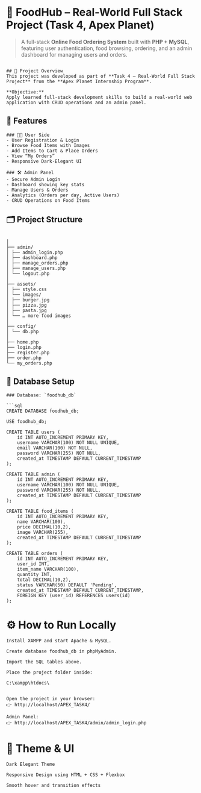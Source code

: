 # 🍴 FoodHub – Real-World Full Stack Project (Task 4, Apex Planet)

> A full-stack **Online Food Ordering System** built with **PHP + MySQL**, featuring user authentication, food browsing, ordering, and an admin dashboard for managing users and orders.

```

## 🚀 Project Overview
This project was developed as part of **Task 4 – Real-World Full Stack Project** from the **Apex Planet Internship Program**.

**Objective:**  
Apply learned full-stack development skills to build a real-world web application with CRUD operations and an admin panel.

```

## 🧩 Features


```
### 👨‍🍳 User Side
- User Registration & Login  
- Browse Food Items with Images  
- Add Items to Cart & Place Orders  
- View “My Orders”  
- Responsive Dark-Elegant UI  

### 🛠 Admin Panel
- Secure Admin Login  
- Dashboard showing key stats  
- Manage Users & Orders  
- Analytics (Orders per day, Active Users)  
- CRUD Operations on Food Items  

```

## 🗂 Project Structure

```

│
├── admin/
│ ├── admin_login.php
│ ├── dashboard.php
│ ├── manage_orders.php
│ ├── manage_users.php
│ └── logout.php
│
├── assets/
│ ├── style.css
│ └── images/
│ ├── burger.jpg
│ ├── pizza.jpg
│ ├── pasta.jpg
│ └── … more food images
│
├── config/
│ └── db.php
│
├── home.php
├── login.php
├── register.php
├── order.php
└── my_orders.php

```

## 💾 Database Setup
```
### Database: `foodhub_db`

```sql
CREATE DATABASE foodhub_db;

USE foodhub_db;

CREATE TABLE users (
    id INT AUTO_INCREMENT PRIMARY KEY,
    username VARCHAR(100) NOT NULL UNIQUE,
    email VARCHAR(100) NOT NULL,
    password VARCHAR(255) NOT NULL,
    created_at TIMESTAMP DEFAULT CURRENT_TIMESTAMP
);

CREATE TABLE admin (
    id INT AUTO_INCREMENT PRIMARY KEY,
    username VARCHAR(100) NOT NULL UNIQUE,
    password VARCHAR(255) NOT NULL,
    created_at TIMESTAMP DEFAULT CURRENT_TIMESTAMP
);

CREATE TABLE food_items (
    id INT AUTO_INCREMENT PRIMARY KEY,
    name VARCHAR(100),
    price DECIMAL(10,2),
    image VARCHAR(255),
    created_at TIMESTAMP DEFAULT CURRENT_TIMESTAMP
);

CREATE TABLE orders (
    id INT AUTO_INCREMENT PRIMARY KEY,
    user_id INT,
    item_name VARCHAR(100),
    quantity INT,
    total DECIMAL(10,2),
    status VARCHAR(50) DEFAULT 'Pending',
    created_at TIMESTAMP DEFAULT CURRENT_TIMESTAMP,
    FOREIGN KEY (user_id) REFERENCES users(id)
);

```

# ⚙️ How to Run Locally
```
Install XAMPP and start Apache & MySQL.

Create database foodhub_db in phpMyAdmin.

Import the SQL tables above.

Place the project folder inside:

C:\xampp\htdocs\


Open the project in your browser:
👉 http://localhost/APEX_TASK4/

Admin Panel:
👉 http://localhost/APEX_TASK4/admin/admin_login.php

```

# 🖤 Theme & UI

```
Dark Elegant Theme

Responsive Design using HTML + CSS + Flexbox

Smooth hover and transition effects

```
